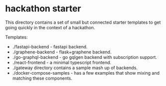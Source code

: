 # hackathon starter

This directory contains a set of small but connected starter templates to get going quickly in the context of a hackathon.

Templates:

- ./fastapi-backend - fastapi backend.
- ./graphene-backend - flask+graphene backend.
- ./go-graphql-backend - go gqlgen backend with subscription support.
- ./react-frontend - a minimal typescript frontend.
- ./gateway directory contains a sample mash up of backends.
- ./docker-compose-samples - has a few examples that show mixing and matching these components.


